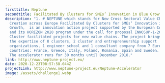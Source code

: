 ```yaml
---
firsttitle: Neptune
secondtitle: Facilitated By Clusters for SMEs’ Innovation in Blue Growth
description: "1. # NEPTUNE which stands for New Cross Sectoral Value Chains
  Creation across Europe Facilitated By Clusters for SMEs’ Innovation in Blue
  Growth,  is an innovation action project supported by the European Commission
  and its HORIZON 2020 program under the call for proposal INNOSUP-1-2015
  Cluster facilitated projects for new value chains. The project brings together
  the expertise of 8 clusters, 2 cluster and entrepreneurship support
  organizations, 1 engineer school and 1 consultant company from 7 European
  countries: France, Greece, Italy, Poland, Romania, Spain and Sweden.
  The accelerator runs for 30 months until December 2018."
link: http://www.neptune-project.eu/
date: 2020-12-23T08:57:58.044Z
projectLink: http://www.neptune-project.eu/Neptune-Accelerator
image: /assets/challenge1.webp
---
```

